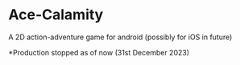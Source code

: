 # Ace-Calamity
A 2D action-adventure game for android (possibly for iOS in future)

*Production stopped as of now (31st December 2023)
